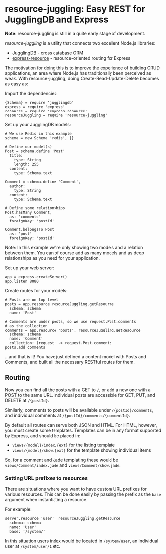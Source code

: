 resource-juggling: Easy REST for JugglingDB and Express
=======================================================

**Note**: resource-juggling is still in a quite early stage of development.

*resource-juggling* is a utility that connects two excellent Node.js libraries:

* [JugglingDB](https://github.com/1602/jugglingdb) - cross database ORM
* [express-resource](https://github.com/visionmedia/express-resource) - resource-oriented routing for Express

The motivation for doing this is to improve the experience of building CRUD applications, an area where Node.js has traditionally been perceived as weak. With resource-juggling, doing Create-Read-Update-Delete becomes as easy as:

Import the dependencies:

    {Schema} = require 'jugglingdb'
    express = require 'express'
    resource = require 'express-resource'
    resourceJuggling = require 'resource-juggling'

Set up your JugglingDB models:

    # We use Redis in this example
    schema = new Schema 'redis', {}

    # Define our model(s)
    Post = schema.define 'Post'
      title:
        type: String
        length: 255
      content:
        type: Schema.text

    Comment = schema.define 'Comment',
      author:
        type: String
      content:
        type: Schema.text

    # Define some relationships
    Post.hasMany Comment,
      as: 'comments'
      foreignKey: 'postId'

    Comment.belongsTo Post,
      as: 'post'
      foreignKey: 'postId'

Note: In this example we're only showing two models and a relation between them. You can of course add as many models and as deep relationships as you need for your application.

Set up your web server:

    app = express.createServer()
    app.listen 8080

Create routes for your models:

    # Posts are on top level
    posts = app.resource resourceJuggling.getResource
      schema: schema
      name: 'Post'

    # Comments are under posts, so we use request.Post.comments
    # as the collection
    comments = app.resource 'posts', resourceJuggling.getResource
      schema: schema
      name: 'Comment'
      collection: (request) -> request.Post.comments
    posts.add comments

...and that is it! You have just defined a content model with Posts and Comments, and built all the necessary RESTful routes for them.

## Routing

Now you can find all the posts with a GET to `/`, or add a new one with a POST to the same URL. Individual posts are accessible for GET, PUT, and DELETE at `/{postId}`.

Similarly, comments to posts will be available under `/{postId}/comments`, and individual comments at `/{postId}/comments/{commentId}`.

By default all routes can serve both JSON and HTML. For HTML, however, you must create some templates. Templates can be in any format supported by Express, and should be placed in:

* `views/{model}/index.{ext}` for the listing template
* `views/{model}/show.{ext}` for the template showing individual items

So, for a comment and Jade templating these would be `views/Comment/index.jade` and `views/Comment/show.jade`.

### Setting URL prefixes to resources

There are situations where you want to have custom URL prefixes for various resources. This can be done easily by passing the prefix as the `base` argument when instantiating a resource.

For example:

    server.resource 'user', resourceJuggling.getResource
      schema: schema
      name: 'User'
      base: '/system/'

In this situation users index would be located in `/system/user`, an individual user at `/system/user/1` etc.
